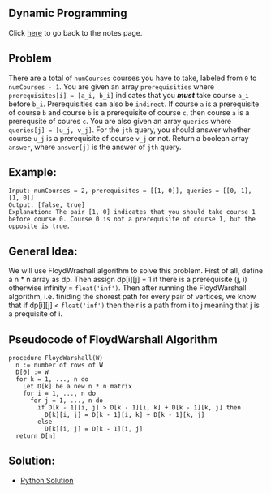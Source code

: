 ## Dynamic Programming
Click [here](../../dynamic_programming/notes.md) to go back to the notes page.

## Problem
There are a total of ```numCourses``` courses you have to take, labeled from ```0``` to ```numCourses - 1```. You are given an array ```prerequisities``` where ```prerequisites[i] = [a_i, b_i]``` indicates that you ***must*** take course ```a_i``` before ```b_i```.
Prerequisities can also be ```indirect```. If course ```a``` is a prerequisite of course ```b``` and course ```b``` is a prerequisite of course ```c```, then course ```a``` is a prerequsite of coures ```c```.
You are also given an array ```queries``` where ```queries[j] = [u_j, v_j]```. For the ```jth``` query, you should answer whether course ```u_j``` is a prerequisite of course ```v_j``` or not. Return a boolean array ```answer```, where ```answer[j]``` is the answer of ```jth``` query.

## Example:
```
Input: numCourses = 2, prerequisites = [[1, 0]], queries = [[0, 1], [1, 0]]
Output: [false, true]
Explanation: The pair [1, 0] indicates that you should take course 1 before course 0. Course 0 is not a prerequisite of course 1, but the opposite is true.
```

## General Idea: 
We will use FloydWrashall algorithm to solve this problem. First of all, define a n * n array as dp. Then assign dp[i][j] = 1 if there is a prerequisite (j, i) otherwise infinity = ```float('inf')```. Then after running the FloydWarshall algorithm, i.e. finiding the shorest path for every pair of vertices, we know that if dp[i][j] < ```float('inf')``` then their is a path from i to j meaning that j is a prequisite of i.

## Pseudocode of FloydWarshall Algorithm
```
procedure FloydWarshall(W)
  n := number of rows of W
  D[0] := W
  for k = 1, ..., n do
    Let D[k] be a new n * n matrix
    for i = 1, ..., n do
      for j = 1, ..., n do
        if D[k - 1][i, j] > D[k - 1][i, k] + D[k - 1][k, j] then
          D[k][i, j] = D[k - 1][i, k] + D[k - 1][k, j]
        else
          D[k][i, j] = D[k - 1][i, j]
  return D[n]
```

## Solution:
- [Python Solution](course_schedule_IV.py)
